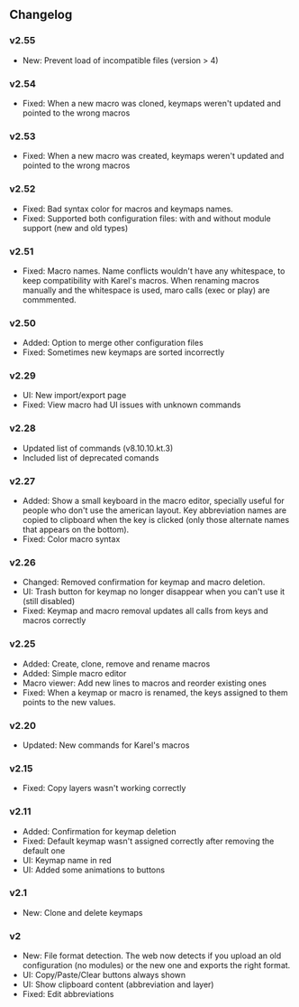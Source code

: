 ## Changelog

### v2.55
- New: Prevent load of incompatible files (version > 4)

### v2.54
- Fixed: When a new macro was cloned, keymaps weren't updated and pointed to the wrong macros

### v2.53
- Fixed: When a new macro was created, keymaps weren't updated and pointed to the wrong macros

### v2.52
- Fixed: Bad syntax color for macros and keymaps names.
- Fixed: Supported both configuration files: with and without module support (new and old types)

### v2.51
- Fixed: Macro names. Name conflicts wouldn't have any whitespace, to keep compatibility with Karel's macros. When renaming macros manually and the whitespace is used, maro calls (exec or play) are commmented.

### v2.50
- Added: Option to merge other configuration files
- Fixed: Sometimes new keymaps are sorted incorrectly

### v2.29
- UI: New import/export page
- Fixed: View macro had UI issues with unknown commands

### v2.28
- Updated list of commands (v8.10.10.kt.3)
- Included list of deprecated comands

### v2.27
- Added: Show a small keyboard in the macro editor, specially useful for people who don't use the american layout. Key abbreviation names are copied to clipboard when the key is clicked (only those alternate names that appears on the bottom).
- Fixed: Color macro syntax

### v2.26
- Changed: Removed confirmation for keymap and macro deletion.
- UI: Trash button for keymap no longer disappear when you can't use it (still disabled)
- Fixed: Keymap and macro removal updates all calls from keys and macros correctly

### v2.25
- Added: Create, clone, remove and rename macros
- Added: Simple macro editor
- Macro viewer: Add new lines to macros and reorder existing ones
- Fixed: When a keymap or macro is renamed, the keys assigned to them points to the new values.

### v2.20
- Updated: New commands for Karel's macros

### v2.15
- Fixed: Copy layers wasn't working correctly

### v2.11
- Added: Confirmation for keymap deletion
- Fixed: Default keymap wasn't assigned correctly after removing the default one
- UI: Keymap name in red
- UI: Added some animations to buttons

### v2.1
- New: Clone and delete keymaps

### v2
- New: File format detection. The web now detects if you upload an old configuration (no modules) or the new one and exports the right format.
- UI: Copy/Paste/Clear buttons always shown
- UI: Show clipboard content (abbreviation and layer)
- Fixed: Edit abbreviations
